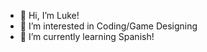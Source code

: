 - 👋 Hi, I’m Luke!
- 👀 I’m interested in Coding/Game Designing
- 🌱 I’m currently learning Spanish!

<!---
WeeCountyGamer09/WeeCountyGamer09 is a ✨ special ✨ repository because its `README.md` (this file) appears on your GitHub profile.
You can click the Preview link to take a look at your changes.
--->
